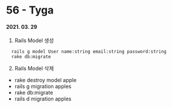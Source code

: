 56 - Tyga
========
#### 2021. 03. 29

1. Rails Model 생성
  ```
    rails g model User name:string email:string password:string
    rake db:migrate
  ```

2. Rails Model 삭제
  - rake destroy model apple
  - rails g migration apples
  - rake db:migrate
  - rails d migration apples